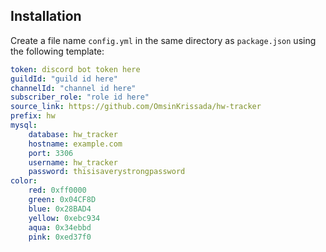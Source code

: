## Installation

Create a file name `config.yml` in the same directory as `package.json` using the following template:

```yml
token: discord bot token here
guildId: "guild id here"
channelId: "channel id here"
subscriber_role: "role id here"
source_link: https://github.com/OmsinKrissada/hw-tracker
prefix: hw
mysql:
    database: hw_tracker
    hostname: example.com
    port: 3306
    username: hw_tracker
    password: thisisaverystrongpassword
color:
    red: 0xff0000
    green: 0x04CF8D
    blue: 0x28BAD4
    yellow: 0xebc934
    aqua: 0x34ebbd
    pink: 0xed37f0
```
